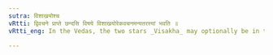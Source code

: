 ```yaml
---
sutra: विशाखयोश्च
vRtti: द्विवचने प्राप्ते छन्दसि विषये विशाखयोरेकवचनमन्यतरस्यां भवति ॥
vRtti_eng: In the Vedas, the two stars _Visakha_ may optionally be in the singular number.

---
```

